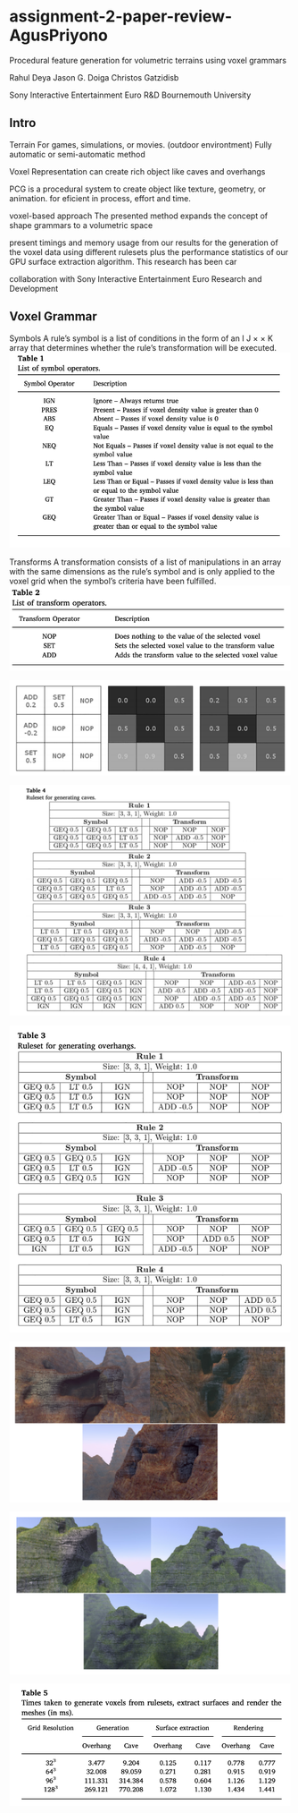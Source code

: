 # assignment-2-paper-review-AgusPriyono

Procedural feature generation for volumetric terrains using voxel grammars

Rahul Deya
Jason G. Doiga
Christos Gatzidisb

Sony Interactive Entertainment Euro R&D
Bournemouth University

## Intro

Terrain
For games, simulations, or movies. (outdoor environtment)
Fully automatic or semi-automatic method

Voxel Representation
can create rich object like caves and overhangs


PCG is a procedural system to create object like texture, geometry, or animation.
for eficient in process, effort and time.

voxel-based approach 
The presented method expands the concept of shape grammars to a volumetric space

present timings and memory usage from our results for the generation of the voxel data using different rulesets plus the performance statistics of our GPU surface extraction algorithm. This research has been car

collaboration with Sony Interactive Entertainment Euro Research and Development 



## Voxel Grammar

Symbols
A rule’s symbol is a list of conditions in the form of an I J × × K array that determines whether the rule’s transformation will be executed.
![Image of game](images/symbol-operators.png)

Transforms
A transformation consists of a list of manipulations in an array with the same dimensions as the rule’s symbol and is only applied to the voxel grid when the symbol’s criteria have been fulfilled.
![Image of game](images/transform-operators.png)

![Image of game](images/transform-sample.png)

![Image of game](images/caves-ruleset.png)

![Image of game](images/overhangs-ruleset.png)

![Image of game](images/cave-results.png)

![Image of game](images/overhang-results.png)

![Image of game](images/time-results.png)
